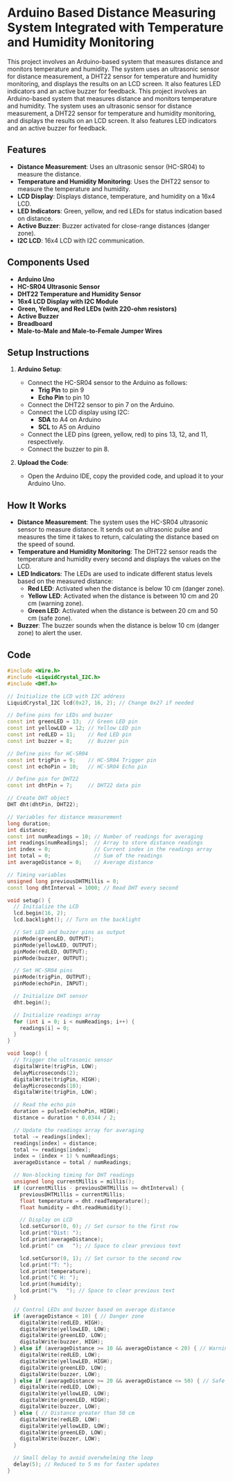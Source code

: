 # Arduino Based Distance Measuring System Integrated with Temperature and Humidity Monitoring

This project involves an Arduino-based system that measures distance and monitors temperature and humidity. The system uses an ultrasonic sensor for distance measurement, a DHT22 sensor for temperature and humidity monitoring, and displays the results on an LCD screen. It also features LED indicators and an active buzzer for feedback.
This project involves an Arduino-based system that measures distance and monitors temperature and humidity. The system uses an ultrasonic sensor for distance measurement, a DHT22 sensor for temperature and humidity monitoring, and displays the results on an LCD screen. It also features LED indicators and an active buzzer for feedback.

## Features
- **Distance Measurement**: Uses an ultrasonic sensor (HC-SR04) to measure the distance.
- **Temperature and Humidity Monitoring**: Uses the DHT22 sensor to measure the temperature and humidity.
- **LCD Display**: Displays distance, temperature, and humidity on a 16x4 LCD.
- **LED Indicators**: Green, yellow, and red LEDs for status indication based on distance.
- **Active Buzzer**: Buzzer activated for close-range distances (danger zone).
- **I2C LCD**: 16x4 LCD with I2C communication.

## Components Used
- **Arduino Uno**
- **HC-SR04 Ultrasonic Sensor**
- **DHT22 Temperature and Humidity Sensor**
- **16x4 LCD Display with I2C Module**
- **Green, Yellow, and Red LEDs (with 220-ohm resistors)**
- **Active Buzzer**
- **Breadboard**
- **Male-to-Male and Male-to-Female Jumper Wires**

## Setup Instructions
1. **Arduino Setup**: 
   - Connect the HC-SR04 sensor to the Arduino as follows:
     - **Trig Pin** to pin 9
     - **Echo Pin** to pin 10
   - Connect the DHT22 sensor to pin 7 on the Arduino.
   - Connect the LCD display using I2C:
     - **SDA** to A4 on Arduino
     - **SCL** to A5 on Arduino
   - Connect the LED pins (green, yellow, red) to pins 13, 12, and 11, respectively.
   - Connect the buzzer to pin 8.

2. **Upload the Code**: 
   - Open the Arduino IDE, copy the provided code, and upload it to your Arduino Uno.

## How It Works
- **Distance Measurement**: The system uses the HC-SR04 ultrasonic sensor to measure distance. It sends out an ultrasonic pulse and measures the time it takes to return, calculating the distance based on the speed of sound.
- **Temperature and Humidity Monitoring**: The DHT22 sensor reads the temperature and humidity every second and displays the values on the LCD.
- **LED Indicators**: The LEDs are used to indicate different status levels based on the measured distance:
  - **Red LED**: Activated when the distance is below 10 cm (danger zone).
  - **Yellow LED**: Activated when the distance is between 10 cm and 20 cm (warning zone).
  - **Green LED**: Activated when the distance is between 20 cm and 50 cm (safe zone).
- **Buzzer**: The buzzer sounds when the distance is below 10 cm (danger zone) to alert the user.

## Code

```cpp
#include <Wire.h>
#include <LiquidCrystal_I2C.h>
#include <DHT.h>

// Initialize the LCD with I2C address
LiquidCrystal_I2C lcd(0x27, 16, 2); // Change 0x27 if needed

// Define pins for LEDs and buzzer
const int greenLED = 13;  // Green LED pin
const int yellowLED = 12; // Yellow LED pin
const int redLED = 11;    // Red LED pin
const int buzzer = 8;     // Buzzer pin

// Define pins for HC-SR04
const int trigPin = 9;    // HC-SR04 Trigger pin
const int echoPin = 10;   // HC-SR04 Echo pin

// Define pin for DHT22
const int dhtPin = 7;     // DHT22 data pin

// Create DHT object
DHT dht(dhtPin, DHT22);

// Variables for distance measurement
long duration;
int distance;
const int numReadings = 10; // Number of readings for averaging
int readings[numReadings];  // Array to store distance readings
int index = 0;              // Current index in the readings array
int total = 0;              // Sum of the readings
int averageDistance = 0;    // Average distance

// Timing variables
unsigned long previousDHTMillis = 0;
const long dhtInterval = 1000; // Read DHT every second

void setup() {
  // Initialize the LCD
  lcd.begin(16, 2);
  lcd.backlight(); // Turn on the backlight

  // Set LED and buzzer pins as output
  pinMode(greenLED, OUTPUT);
  pinMode(yellowLED, OUTPUT);
  pinMode(redLED, OUTPUT);
  pinMode(buzzer, OUTPUT);

  // Set HC-SR04 pins
  pinMode(trigPin, OUTPUT);
  pinMode(echoPin, INPUT);

  // Initialize DHT sensor
  dht.begin();

  // Initialize readings array
  for (int i = 0; i < numReadings; i++) {
    readings[i] = 0;
  }
}

void loop() {
  // Trigger the ultrasonic sensor
  digitalWrite(trigPin, LOW);
  delayMicroseconds(2);
  digitalWrite(trigPin, HIGH);
  delayMicroseconds(10);
  digitalWrite(trigPin, LOW);

  // Read the echo pin
  duration = pulseIn(echoPin, HIGH);
  distance = duration * 0.0344 / 2;

  // Update the readings array for averaging
  total -= readings[index];
  readings[index] = distance;
  total += readings[index];
  index = (index + 1) % numReadings;
  averageDistance = total / numReadings;

  // Non-blocking timing for DHT readings
  unsigned long currentMillis = millis();
  if (currentMillis - previousDHTMillis >= dhtInterval) {
    previousDHTMillis = currentMillis;
    float temperature = dht.readTemperature();
    float humidity = dht.readHumidity();

    // Display on LCD
    lcd.setCursor(0, 0); // Set cursor to the first row
    lcd.print("Dist: ");
    lcd.print(averageDistance);
    lcd.print(" cm   "); // Space to clear previous text

    lcd.setCursor(0, 1); // Set cursor to the second row
    lcd.print("T: ");
    lcd.print(temperature);
    lcd.print("C H: ");
    lcd.print(humidity);
    lcd.print("%   "); // Space to clear previous text
  }

  // Control LEDs and buzzer based on average distance
  if (averageDistance < 10) { // Danger zone
    digitalWrite(redLED, HIGH);
    digitalWrite(yellowLED, LOW);
    digitalWrite(greenLED, LOW);
    digitalWrite(buzzer, HIGH);
  } else if (averageDistance >= 10 && averageDistance < 20) { // Warning zone
    digitalWrite(redLED, LOW);
    digitalWrite(yellowLED, HIGH);
    digitalWrite(greenLED, LOW);
    digitalWrite(buzzer, LOW);
  } else if (averageDistance >= 20 && averageDistance <= 50) { // Safe zone
    digitalWrite(redLED, LOW);
    digitalWrite(yellowLED, LOW);
    digitalWrite(greenLED, HIGH);
    digitalWrite(buzzer, LOW);
  } else { // Distance greater than 50 cm
    digitalWrite(redLED, LOW);
    digitalWrite(yellowLED, LOW);
    digitalWrite(greenLED, LOW);
    digitalWrite(buzzer, LOW);
  }

  // Small delay to avoid overwhelming the loop
  delay(5); // Reduced to 5 ms for faster updates
}
